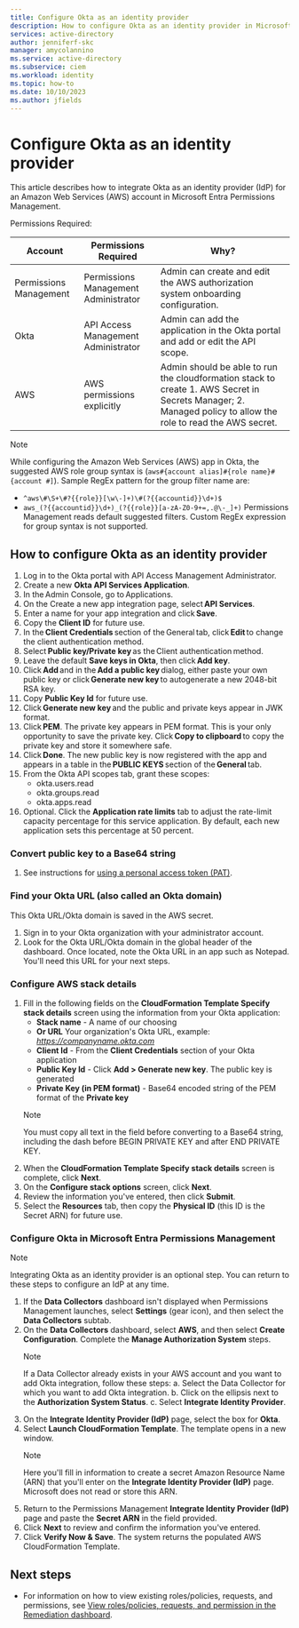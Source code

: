 ```yaml
---
title: Configure Okta as an identity provider
description: How to configure Okta as an identity provider in Microsoft Entra Permissions Management.
services: active-directory
author: jenniferf-skc
manager: amycolannino
ms.service: active-directory 
ms.subservice: ciem
ms.workload: identity
ms.topic: how-to
ms.date: 10/10/2023
ms.author: jfields
---
```


# Configure Okta as an identity provider

This article describes how to integrate Okta as an identity provider (IdP) for an Amazon Web Services (AWS) account in Microsoft Entra Permissions Management. 

Permissions Required:


| **Account**                  | **Permissions Required**                                         |**Why?**                   |
|-----------------------|-----------------------------------------------------|---------------------------------|
| Permissions Management   | Permissions Management Administrator     | Admin can create and edit the AWS authorization system onboarding configuration.   | 
| Okta                 | API Access Management Administrator     | Admin can add the application in the Okta portal and add or edit the API scope.    |
| AWS   | AWS permissions explicitly     |  Admin should be able to run the cloudformation stack to create  1. AWS Secret in Secrets Manager; 2. Managed policy to allow the role to read the AWS secret. | 

> [!NOTE]
> While configuring the Amazon Web Services (AWS) app in Okta, the suggested AWS role group syntax is (```aws#{account alias]#{role name}#{account #]```).
> Sample RegEx pattern for the group filter name are:
> - ```^aws\#\S+\#?{{role}}[\w\-]+)\#(?{{accountid}}\d+)$```
> - ```aws_(?{{accountid}}\d+)_(?{{role}}[a-zA-Z0-9+=,.@\-_]+)```
> Permissions Management reads default suggested filters. Custom RegEx expression for group syntax is not supported.

## How to configure Okta as an identity provider

1. Log in to the Okta portal with API Access Management Administrator. 
2. Create a new **Okta API Services Application**. 
3. In the Admin Console, go to Applications. 
4. On the Create a new app integration page, select **API Services**.
5. Enter a name for your app integration and click **Save**. 
6. Copy the **Client ID** for future use.  
7. In the **Client Credentials** section of the General tab, click **Edit** to change the client authentication method. 
8. Select **Public key/Private key** as the Client authentication method. 
9. Leave the default **Save keys in Okta**, then click **Add key**. 
10. Click **Add** and in the **Add a public key** dialog, either paste your own public key or click **Generate new key** to autogenerate a new 2048-bit RSA key. 
11. Copy **Public Key Id** for future use.  
12. Click **Generate new key** and the public and private keys appear in JWK format. 
13. Click **PEM**. The private key appears in PEM format. 
    This is your only opportunity to save the private key. Click **Copy to clipboard** to copy the private key and store it somewhere safe. 
14. Click **Done**. The new public key is now registered with the app and appears in a table in the **PUBLIC KEYS** section of the **General** tab. 
15. From the Okta API scopes tab, grant these scopes:
    - okta.users.read
    - okta.groups.read
    - okta.apps.read
16. Optional. Click the **Application rate limits** tab to adjust the rate-limit capacity percentage for this service application. By default, each new application sets this percentage at 50 percent. 

### Convert public key to a Base64 string

1. See instructions for [using a personal access token (PAT)](https://go.microsoft.com/fwlink/?linkid=2249174).

### Find your Okta URL (also called an Okta domain)

This Okta URL/Okta domain is saved in the AWS secret.

1. Sign in to your Okta organization with your administrator account.
2. Look for the Okta URL/Okta domain in the global header of the dashboard. 
Once located, note the Okta URL in an app such as Notepad. You'll need this URL for your next steps. 

### Configure AWS stack details

1. Fill in the following fields on the **CloudFormation Template Specify stack details** screen using the information from your Okta application:
    - **Stack name** - A name of our choosing
    - **Or URL** Your organization's Okta URL, example: *https://companyname.okta.com*
    - **Client Id** - From the **Client Credentials** section of your Okta application
    - **Public Key Id** - Click **Add > Generate new key**. The public key is generated 
    - **Private Key (in PEM format)** - Base64 encoded string of the PEM format of the **Private key**
     > [!NOTE]
     > You must copy all text in the field before converting to a Base64 string, including the dash before BEGIN PRIVATE KEY and after END PRIVATE KEY.
2. When the **CloudFormation Template Specify stack details** screen is complete, click **Next**.
3. On the **Configure stack options** screen, click **Next**.
4. Review the information you've entered, then click **Submit**.
5. Select the **Resources** tab, then copy the **Physical ID** (this ID is the Secret ARN) for future use.

### Configure Okta in Microsoft Entra Permissions Management

> [!NOTE]
> Integrating Okta as an identity provider is an optional step. You can return to these steps to configure an IdP at any time. 

1. If the **Data Collectors** dashboard isn't displayed when Permissions Management launches, select **Settings** (gear icon), and then select the **Data Collectors** subtab.
2. On the **Data Collectors** dashboard, select **AWS**, and then select **Create Configuration**.
    Complete the **Manage Authorization System** steps.
    > [!NOTE]
    > If a Data Collector already exists in your AWS account and you want to add Okta integration, follow these steps:
    > a. Select the Data Collector for which you want to add Okta integration.
    > b. Click on the ellipsis next to the **Authorization System Status**.
    > c. Select **Integrate Identity Provider**.
3. On the **Integrate Identity Provider (IdP)** page, select the box for **Okta**.
4. Select **Launch CloudFormation Template**. The template opens in a new window.
   > [!NOTE]
   > Here you'll fill in information to create a secret Amazon Resource Name (ARN) that you'll enter on the **Integrate Identity Provider (IdP)** page. Microsoft does not read or store this ARN.
5. Return to the Permissions Management **Integrate Identity Provider (IdP)** page and paste the **Secret ARN** in the field provided.
6. Click **Next** to review and confirm the information you've entered.
7. Click **Verify Now & Save**.
   The system returns the populated AWS CloudFormation Template. 

## Next steps

- For information on how to view existing roles/policies, requests, and permissions, see [View roles/policies, requests, and permission in the Remediation dashboard](ui-remediation.md).
